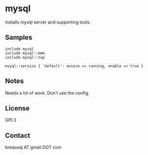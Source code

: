 mysql
=====

Installs mysql server and supporting tools.

Samples
-------
```
include mysql
include mysql::mmm
include mysql::top
```
```
msyql::service { 'default': ensure => running, enable => true }
```

Notes
-----

Needs a lot of work. Don't use the config.

License
-------
GPL3

Contact
-------
breauxaj AT gmail DOT com
